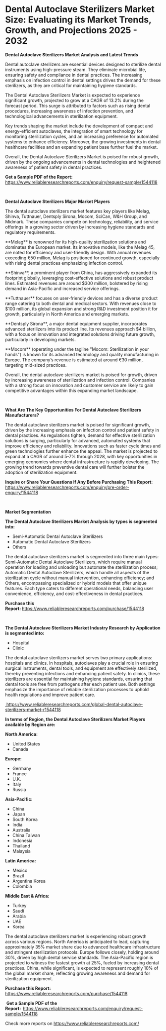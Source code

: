 <p><h1>Dental Autoclave Sterilizers Market Size: Evaluating its Market Trends, Growth, and Projections 2025 - 2032</h1></p><p><strong>Dental Autoclave Sterilizers Market Analysis and Latest Trends</strong></p>
<p><p>Dental autoclave sterilizers are essential devices designed to sterilize dental instruments using high-pressure steam. They eliminate microbial life, ensuring safety and compliance in dental practices. The increasing emphasis on infection control in dental settings drives the demand for these sterilizers, as they are critical for maintaining hygiene standards.</p><p>The Dental Autoclave Sterilizers Market is expected to experience significant growth, projected to grow at a CAGR of 13.2% during the forecast period. This surge is attributed to factors such as rising dental procedures, increasing awareness of infection prevention, and technological advancements in sterilization equipment. </p><p>Key trends shaping the market include the development of compact and energy-efficient autoclaves, the integration of smart technology for monitoring sterilization cycles, and an increasing preference for automated systems to enhance efficiency. Moreover, the growing investments in dental healthcare facilities and an expanding patient base further fuel the market.</p><p>Overall, the Dental Autoclave Sterilizers Market is poised for robust growth, driven by the ongoing advancements in dental technologies and heightened awareness of patient safety in dental practices.</p></p>
<p><strong>Get a Sample PDF of the Report:&nbsp;</strong> <a href="https://www.reliableresearchreports.com/enquiry/request-sample/1544118?utm_campaign=3009&utm_medium=2&utm_source=Github&utm_content=ia&utm_term=08042025&utm_id=dental-autoclave-sterilizers">https://www.reliableresearchreports.com/enquiry/request-sample/1544118</a></p>
<p>&nbsp;</p>
<p><strong>Dental Autoclave Sterilizers Major Market Players</strong></p>
<p><p>The dental autoclave sterilizers market features key players like Melag, Shinva, Tuttnauer, Dentsply Sirona, Mocom, SciCan, W&H Group, and Midmark. These companies compete on technology, reliability, and service offerings in a growing sector driven by increasing hygiene standards and regulatory requirements.</p><p>**Melag** is renowned for its high-quality sterilization solutions and dominates the European market. Its innovative models, like the Melag 45, are noted for efficiency and user-friendly design. With annual revenues exceeding €50 million, Melag is positioned for continued growth, especially with rising dental practices emphasizing infection control.</p><p>**Shinva**, a prominent player from China, has aggressively expanded its footprint globally, leveraging cost-effective solutions and robust product lines. Estimated revenues are around $300 million, bolstered by rising demand in Asia-Pacific and increased service offerings.</p><p>**Tuttnauer** focuses on user-friendly devices and has a diverse product range catering to both dental and medical sectors. With revenues close to $100 million, its global expansion and strong R&D investment position it for growth, particularly in North America and emerging markets.</p><p>**Dentsply Sirona**, a major dental equipment supplier, incorporates advanced sterilizers into its product line. Its revenues approach $4 billion, with a focus on innovation and integrated solutions driving future growth, particularly in developing markets.</p><p>**Mocom** (operating under the tagline "Mocom: Sterilization in your hands") is known for its advanced technology and quality manufacturing in Europe. The company’s revenue is estimated at around €30 million, targeting mid-sized practices.</p><p>Overall, the dental autoclave sterilizers market is poised for growth, driven by increasing awareness of sterilization and infection control. Companies with a strong focus on innovation and customer service are likely to gain competitive advantages within this expanding market landscape.</p></p>
<p>&nbsp;</p>
<p><strong>What Are The Key Opportunities For Dental Autoclave Sterilizers Manufacturers?</strong></p>
<p><p>The dental autoclave sterilizers market is poised for significant growth, driven by the increasing emphasis on infection control and patient safety in dental practices. As regulations tighten, demand for effective sterilization solutions is surging, particularly for advanced, automated systems that improve efficiency and reliability. Innovations such as faster cycle times and green technologies further enhance the appeal. The market is projected to expand at a CAGR of around 5-7% through 2028, with key opportunities in emerging economies where dental infrastructure is rapidly developing. The growing trend towards preventive dental care will further bolster the adoption of sterilization equipment.</p></p>
<p><strong>Inquire or Share Your Questions If Any Before Purchasing This Report:</strong> <a href="https://www.reliableresearchreports.com/enquiry/pre-order-enquiry/1544118?utm_campaign=3009&utm_medium=2&utm_source=Github&utm_content=ia&utm_term=08042025&utm_id=dental-autoclave-sterilizers">https://www.reliableresearchreports.com/enquiry/pre-order-enquiry/1544118</a></p>
<p>&nbsp;</p>
<p><strong>Market Segmentation</strong></p>
<p><strong>The Dental Autoclave Sterilizers Market Analysis by types is segmented into:</strong></p>
<p><ul><li>Semi-Automatic Dental Autoclave Sterilizers</li><li>Automatic Dental Autoclave Sterilizers</li><li>Others</li></ul></p>
<p><p>The dental autoclave sterilizers market is segmented into three main types: Semi-Automatic Dental Autoclave Sterilizers, which require manual operation for loading and unloading but automate the sterilization process; Automatic Dental Autoclave Sterilizers, which handle all aspects of the sterilization cycle without manual intervention, enhancing efficiency; and Others, encompassing specialized or hybrid models that offer unique features. Each type caters to different operational needs, balancing user convenience, efficiency, and cost-effectiveness in dental practices.</p></p>
<p><strong>Purchase this Report:&nbsp;</strong><a href="https://www.reliableresearchreports.com/purchase/1544118?utm_campaign=3009&utm_medium=2&utm_source=Github&utm_content=ia&utm_term=08042025&utm_id=dental-autoclave-sterilizers">https://www.reliableresearchreports.com/purchase/1544118</a></p>
<p>&nbsp;</p>
<p><strong>The Dental Autoclave Sterilizers Market Industry Research by Application is segmented into:</strong></p>
<p><ul><li>Hospital</li><li>Clinic</li></ul></p>
<p><p>The dental autoclave sterilizers market serves two primary applications: hospitals and clinics. In hospitals, autoclaves play a crucial role in ensuring surgical instruments, dental tools, and equipment are effectively sterilized, thereby preventing infections and enhancing patient safety. In clinics, these sterilizers are essential for maintaining hygiene standards, ensuring that dental tools are free from pathogens after each patient use. Both settings emphasize the importance of reliable sterilization processes to uphold health regulations and improve patient care.</p></p>
<p><a href="https://www.reliableresearchreports.com/global-dental-autoclave-sterilizers-market-r1544118?utm_campaign=3009&utm_medium=2&utm_source=Github&utm_content=ia&utm_term=08042025&utm_id=dental-autoclave-sterilizers">&nbsp;https://www.reliableresearchreports.com/global-dental-autoclave-sterilizers-market-r1544118</a></p>
<p><strong>In terms of Region, the Dental Autoclave Sterilizers Market Players available by Region are:</strong></p>
<p>
    <p> <strong> North America: </strong>
        <ul>
            <li>United States</li>
            <li>Canada</li>
        </ul>
        </p> 
    <p> <strong> Europe: </strong>
        <ul>
            <li>Germany</li>
            <li>France</li>
            <li>U.K.</li>
            <li>Italy</li>
            <li>Russia</li>
        </ul>
        </p> 
    <p> <strong> Asia-Pacific: </strong>
        <ul>
            <li>China</li>
            <li>Japan</li>
            <li>South Korea</li>
            <li>India</li>
            <li>Australia</li>
            <li>China Taiwan</li>
            <li>Indonesia</li>
            <li>Thailand</li>
            <li>Malaysia</li>
        </ul>
        </p> 
    <p> <strong> Latin America: </strong>
        <ul>
            <li>Mexico</li>
            <li>Brazil</li>
            <li>Argentina Korea</li>
            <li>Colombia</li>
        </ul>
        </p> 
    <p> <strong> Middle East & Africa: </strong>
        <ul>
            <li>Turkey</li>
            <li>Saudi</li>
            <li>Arabia</li>
            <li>UAE</li>
            <li>Korea</li>
        </ul>
    </p>
    </p>
<p><p>The dental autoclave sterilizers market is experiencing robust growth across various regions. North America is anticipated to lead, capturing approximately 35% market share due to advanced healthcare infrastructure and stringent sterilization protocols. Europe follows closely, holding around 30%, driven by high dental service standards. The Asia-Pacific region is projected to witness the fastest growth at 25%, fueled by increasing dental practices. China, while significant, is expected to represent roughly 10% of the global market share, reflecting growing awareness and demand for sterilization equipment.</p></p>
<p><strong>Purchase this Report: </strong><a href="https://www.reliableresearchreports.com/purchase/1544118?utm_campaign=3009&utm_medium=2&utm_source=Github&utm_content=ia&utm_term=08042025&utm_id=dental-autoclave-sterilizers">https://www.reliableresearchreports.com/purchase/1544118</a></p>
<p>&nbsp;<strong>Get a Sample PDF of the Report:&nbsp;&nbsp;</strong><a href="https://www.reliableresearchreports.com/enquiry/request-sample/1544118?utm_campaign=3009&utm_medium=2&utm_source=Github&utm_content=ia&utm_term=08042025&utm_id=dental-autoclave-sterilizers">https://www.reliableresearchreports.com/enquiry/request-sample/1544118</a></p>
<p><strong></strong></p>
<p>Check more reports on <a href="https://www.reliableresearchreports.com/?utm_campaign=3009&utm_medium=2&utm_source=Github&utm_content=ia&utm_term=08042025&utm_id=dental-autoclave-sterilizers">https://www.reliableresearchreports.com/</a></p>